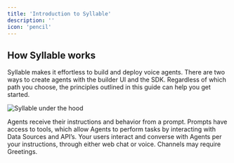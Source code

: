 ```yaml
---
title: 'Introduction to Syllable'
description: ''
icon: 'pencil'
---
```


## How Syllable works

Syllable makes it effortless to build and deploy voice agents.  There are two ways to create agents with the builder UI and the SDK. Regardless of which path you choose, the principles outlined in this guide can help you get started.

![Syllable under the hood](/introsyllable/howsyllableworks.png)

Agents receive their instructions and behavior from a prompt. Prompts have access to tools, which allow Agents to perform tasks by interacting with Data Sources and API’s. Your users interact and converse with Agents per your instructions, through either web chat or voice. Channels may require Greetings.